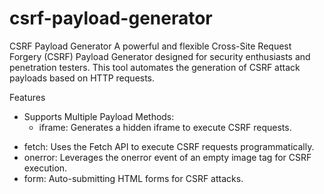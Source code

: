 # csrf-payload-generator
CSRF Payload Generator A powerful and flexible Cross-Site Request Forgery (CSRF) Payload Generator designed for security enthusiasts and penetration testers. This tool automates the generation of CSRF attack payloads based on HTTP requests.

Features
* Supports Multiple Payload Methods:
    - iframe: Generates a hidden iframe to execute CSRF requests.
- fetch: Uses the Fetch API to execute CSRF requests programmatically.
- onerror: Leverages the onerror event of an empty image tag for CSRF execution.
- form: Auto-submitting HTML forms for CSRF attacks.


